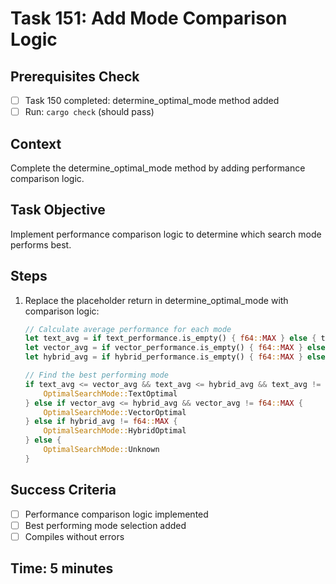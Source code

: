 # Task 151: Add Mode Comparison Logic

## Prerequisites Check
- [ ] Task 150 completed: determine_optimal_mode method added
- [ ] Run: `cargo check` (should pass)

## Context
Complete the determine_optimal_mode method by adding performance comparison logic.

## Task Objective
Implement performance comparison logic to determine which search mode performs best.

## Steps
1. Replace the placeholder return in determine_optimal_mode with comparison logic:
   ```rust
   // Calculate average performance for each mode
   let text_avg = if text_performance.is_empty() { f64::MAX } else { text_performance.iter().sum::<f64>() / text_performance.len() as f64 };
   let vector_avg = if vector_performance.is_empty() { f64::MAX } else { vector_performance.iter().sum::<f64>() / vector_performance.len() as f64 };
   let hybrid_avg = if hybrid_performance.is_empty() { f64::MAX } else { hybrid_performance.iter().sum::<f64>() / hybrid_performance.len() as f64 };
   
   // Find the best performing mode
   if text_avg <= vector_avg && text_avg <= hybrid_avg && text_avg != f64::MAX {
       OptimalSearchMode::TextOptimal
   } else if vector_avg <= hybrid_avg && vector_avg != f64::MAX {
       OptimalSearchMode::VectorOptimal
   } else if hybrid_avg != f64::MAX {
       OptimalSearchMode::HybridOptimal
   } else {
       OptimalSearchMode::Unknown
   }
   ```

## Success Criteria
- [ ] Performance comparison logic implemented
- [ ] Best performing mode selection added
- [ ] Compiles without errors

## Time: 5 minutes